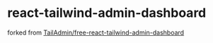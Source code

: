 # react-tailwind-admin-dashboard

forked from [TailAdmin/free-react-tailwind-admin-dashboard](https://github.com/TailAdmin/free-react-tailwind-admin-dashboard)
